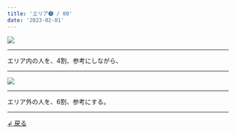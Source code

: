 ```yaml
---
title: 'エリア➊ / 00'
date: '2023-02-01'
---
```

![](/images/11_00.jpg)
***
エリア内の人を、4割、参考にしながら、
***
![](/images/11_00_.jpg)
***
エリア外の人を、6割、参考にする。
***
[ ↲ 戻る ](/posts/11)

